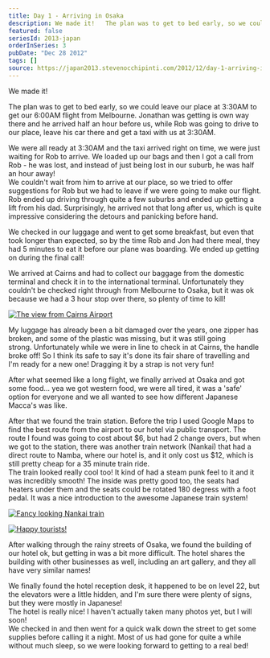 ```yaml
---
title: Day 1 - Arriving in Osaka
description: We made it!   The plan was to get to bed early, so we could leave our place at 3:30AM to get our 6:00AM flight from Melbourne. Jonathan was ...
featured: false
seriesId: 2013-japan
orderInSeries: 3
pubDate: "Dec 28 2012"
tags: []
source: https://japan2013.stevenocchipinti.com/2012/12/day-1-arriving-in-osaka.html
---
```


We made it!

The plan was to get to bed early, so we could leave our place at 3:30AM to get our 6:00AM flight from Melbourne. Jonathan was getting is own way there and he arrived half an hour before us, while Rob was going to drive to our place, leave his car there and get a taxi with us at 3:30AM.

We were all ready at 3:30AM and the taxi arrived right on time, we were just waiting for Rob to arrive. We loaded up our bags and then I got a call from Rob - he was lost, and instead of just being lost in our suburb, he was half an hour away!  
We couldn't wait from him to arrive at our place, so we tried to offer suggestions for Rob but we had to leave if we were going to make our flight. Rob ended up driving through quite a few suburbs and ended up getting a lift from his dad. Surprisingly, he arrived not that long after us, which is quite impressive considering the detours and panicking before hand.

We checked in our luggage and went to get some breakfast, but even that took longer than expected, so by the time Rob and Jon had there meal, they had 5 minutes to eat it before our plane was boarding. We ended up getting on during the final call!

We arrived at Cairns and had to collect our baggage from the domestic terminal and check it in to the international terminal. Unfortunately they couldn't be checked right through from Melbourne to Osaka, but it was ok because we had a 3 hour stop over there, so plenty of time to kill!

[![The view from Cairns Airport](https://1.bp.blogspot.com/-_eOuKXPD-KA/UN258qHC1WI/AAAAAAAAATc/LJhl5q34218/s320/DSC_5656e.jpg)](https://1.bp.blogspot.com/-_eOuKXPD-KA/UN258qHC1WI/AAAAAAAAATc/LJhl5q34218/s1600/DSC_5656e.jpg)

My luggage has already been a bit damaged over the years, one zipper has broken, and some of the plastic was missing, but it was still going strong. Unfortunately while we were in line to check in at Cairns, the handle broke off! So I think its safe to say it's done its fair share of travelling and I'm ready for a new one! Dragging it by a strap is not very fun!

After what seemed like a long flight, we finally arrived at Osaka and got some food... yea we got western food, we were all tired, it was a 'safe' option for everyone and we all wanted to see how different Japanese Macca's was like.

After that we found the train station. Before the trip I used Google Maps to find the best route from the airport to our hotel via public transport. The route I found was going to cost about $6, but had 2 change overs, but when we got to the station, there was another train network (Nankai) that had a direct route to Namba, where our hotel is, and it only cost us $12, which is still pretty cheap for a 35 minute train ride.  
The train looked really cool too! It kind of had a steam punk feel to it and it was incredibly smooth! The inside was pretty good too, the seats had heaters under them and the seats could be rotated 180 degress with a foot pedal. It was a nice introduction to the awesome Japanese train system!

[![Fancy looking Nankai train](https://1.bp.blogspot.com/-408b_g6n9Bw/UN26hDYMUXI/AAAAAAAAATs/IReZc5XCsBc/s320/DSC_5663_NEF.jpg)](https://1.bp.blogspot.com/-408b_g6n9Bw/UN26hDYMUXI/AAAAAAAAATs/IReZc5XCsBc/s1600/DSC_5663_NEF.jpg)

[![Happy tourists!](https://2.bp.blogspot.com/-RG4XO8b48N4/UN26JQUl0vI/AAAAAAAAATk/iEni6Ze1hm4/s320/DSC_5659_NEF.jpg)](https://2.bp.blogspot.com/-RG4XO8b48N4/UN26JQUl0vI/AAAAAAAAATk/iEni6Ze1hm4/s1600/DSC_5659_NEF.jpg)

After walking through the rainy streets of Osaka, we found the building of our hotel ok, but getting in was a bit more difficult. The hotel shares the building with other businesses as well, including an art gallery, and they all have very similar names!

We finally found the hotel reception desk, it happened to be on level 22, but the elevators were a little hidden, and I'm sure there were plenty of signs, but they were mostly in Japanese!  
The hotel is really nice! I haven't actually taken many photos yet, but I will soon!  
We checked in and then went for a quick walk down the street to get some supplies before calling it a night. Most of us had gone for quite a while without much sleep, so we were looking forward to getting to a real bed!
